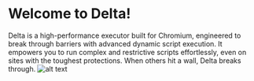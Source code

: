 # Welcome to Delta!
Delta is a high-performance executor built for Chromium, engineered to break through barriers with advanced dynamic script execution. It empowers you to run complex and restrictive scripts effortlessly, even on sites with the toughest protections. When others hit a wall, Delta breaks through.
![alt text]([http://url/to/img.png](https://delta-executor.com/wp-content/uploads/2023/04/Delta-Executor-official-logo.webp))
